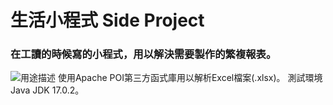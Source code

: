 # 生活小程式 Side Project
### 在工讀的時候寫的小程式，用以解決需要製作的繁複報表。
![](/Picture/小程式.png "用途描述")
使用Apache POI第三方函式庫用以解析Excel檔案(.xlsx)。
測試環境 Java JDK 17.0.2。
